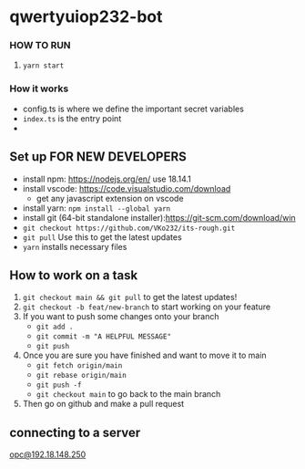 # qwertyuiop232-bot



### HOW TO RUN
1. `yarn start`

### How it works
- config.ts is where we define the important secret variables
- `index.ts` is the entry point
-  

## Set up FOR NEW DEVELOPERS
- install npm: https://nodejs.org/en/ use 18.14.1 
- install vscode: https://code.visualstudio.com/download
    - get any javascript extension on vscode
- install yarn: `npm install --global yarn`
- install git (64-bit standalone installer):https://git-scm.com/download/win 
- `git checkout https://github.com/VKo232/its-rough.git`
- `git pull` Use this to get the latest updates
- `yarn` installs necessary files

## How to work on a task
1. `git checkout main && git pull` to get the latest updates! 
2. `git checkout -b feat/new-branch` to start working on your feature
3. If you want to push some changes onto your branch
    - `git add .`
    - `git commit -m "A HELPFUL MESSAGE"`
    - `git push`
4. Once you are sure you have finished and want to move it to main
    - `git fetch origin/main`
    - `git rebase origin/main`
    - `git push -f`
    - `git checkout main` to go back to the main branch
5. Then go on github and make a pull request

## connecting to a server
opc@192.18.148.250